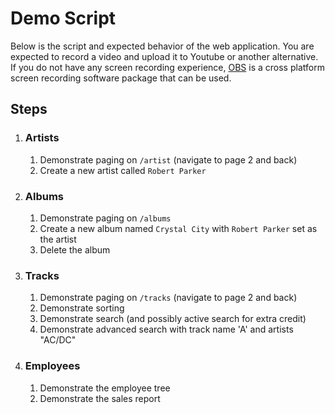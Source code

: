 # Demo Script

Below is the script and expected behavior of the web application.  You are expected to record a video and upload it to 
Youtube or  another alternative.  If you do not have any screen recording experience, [OBS](https://obsproject.com/) is 
a cross platform screen recording software package that can be used.

## Steps

1. ### Artists
    1. Demonstrate paging on `/artist` (navigate to page 2 and back)
    1. Create a new artist called `Robert Parker`
1. ### Albums
    1. Demonstrate paging on `/albums`
    1. Create a new album named `Crystal City` with `Robert Parker` set as the artist
    1. Delete the album
1. ### Tracks
    1. Demonstrate paging on `/tracks` (navigate to page 2 and back)
    1. Demonstrate sorting
    1. Demonstrate search (and possibly active search for extra credit)
    1. Demonstrate advanced search with track name 'A' and artists "AC/DC"
1. ### Employees
    1. Demonstrate the employee tree
    1. Demonstrate the sales report